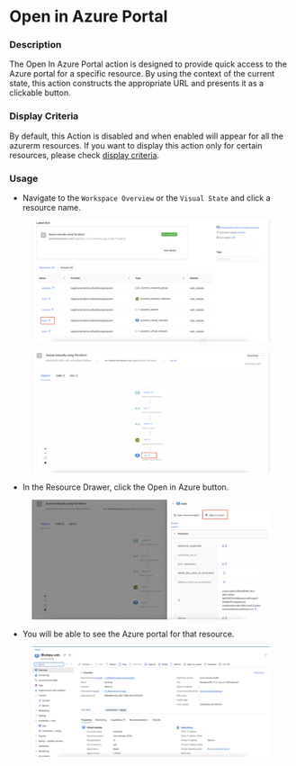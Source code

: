 # Open in Azure Portal

### Description

The Open In Azure Portal action is designed to provide quick access to the Azure portal for a specific resource. By using the context of the current state, this action constructs the appropriate URL and presents it as a clickable button.

### Display Criteria

By default, this Action is disabled and when enabled will appear for all the azurerm resources. If you want to display this action only for certain resources, please check  [display criteria](terrakube.open-azure.md#display-criteria).

### Usage

* Navigate to the `Workspace Overview` or the `Visual State` and click a resource name.

<figure><img src="../../../../.gitbook/assets/image (470).png" alt=""><figcaption></figcaption></figure>

<figure><img src="../../../../.gitbook/assets/image (471).png" alt=""><figcaption></figcaption></figure>

* In the Resource Drawer, click the Open in Azure button.

<figure><img src="../../../../.gitbook/assets/image (472).png" alt=""><figcaption></figcaption></figure>

* You will be able to see the Azure portal for that resource.

<figure><img src="../../../../.gitbook/assets/image (473).png" alt=""><figcaption></figcaption></figure>

